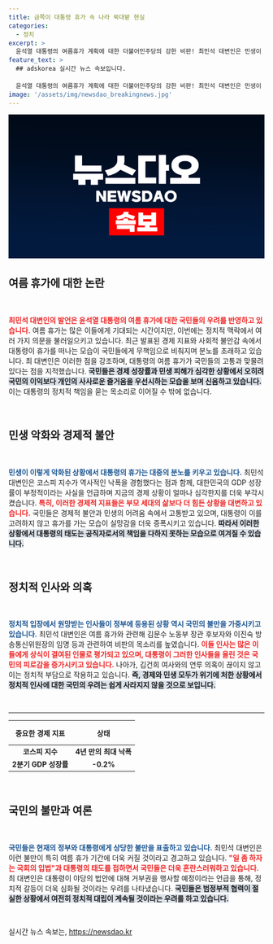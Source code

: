 ```yaml
---
title: 금쪽이 대통령 휴가 속 나라 쑥대밭 현실
categories:
  - 정치
excerpt: >
  윤석열 대통령의 여름휴가 계획에 대한 더불어민주당의 강한 비판! 최민석 대변인은 민생이 아수라장인데 대통령은 룰루랄라라며 국민의 분노가 커지고 있다고 경고했다. 코스피 대폭락과 경제 역성장 상황에서 휴가는 과연 정당한 것인지 질문이 이어진다.
feature_text: >
  ## adskorea 실시간 뉴스 속보입니다.

  윤석열 대통령의 여름휴가 계획에 대한 더불어민주당의 강한 비판! 최민석 대변인은 민생이 아수라장인데 대통령은 룰루랄라라며 국민의 분노가 커지고 있다고 경고했다. 코스피 대폭락과 경제 역성장 상황에서 휴가는 과연 정당한 것인지 질문이 이어진다.
image: '/assets/img/newsdao_breakingnews.jpg'
---
```


<p><img src="/assets/img/newsdao_breakingnews.jpg" alt="adskorea 속보" /></p>

<h2 data-ke-size="size26">여름 휴가에 대한 논란</h2>

<p data-ke-size="size16">&nbsp;</p>

<p><b><span style="color: #ee2323;">최민석 대변인의 발언은 윤석열 대통령의 여름 휴가에 대한 국민들의 우려를 반영하고 있습니다.</span></b> 여름 휴가는 많은 이들에게 기대되는 시간이지만, 이번에는 정치적 맥락에서 여러 가지 의문을 불러일으키고 있습니다. 최근 발표된 경제 지표와 사회적 불안감 속에서 대통령이 휴가를 떠나는 모습이 국민들에게 무책임으로 비춰지며 분노를 초래하고 있습니다. 최 대변인은 이러한 점을 강조하며, 대통령의 여름 휴가가 국민들의 고통과 맞물려 있다는 점을 지적했습니다. <b><span style="background-color: #21538527;">국민들은 경제 성장률과 민생 피해가 심각한 상황에서 오히려 국민의 이익보다 개인의 사사로운 즐거움을 우선시하는 모습을 보며 신음하고 있습니다.</span></b> 이는 대통령의 정치적 책임을 묻는 목소리로 이어질 수 밖에 없습니다.</p>

<p data-ke-size="size16">&nbsp;</p>

<h2 data-ke-size="size26">민생 악화와 경제적 불안</h2>

<p data-ke-size="size16">&nbsp;</p>

<p><b><span style="color: #1a5490;">민생이 이렇게 악화된 상황에서 대통령의 휴가는 대중의 분노를 키우고 있습니다.</span></b> 최민석 대변인은 코스피 지수가 역사적인 낙폭을 경험했다는 점과 함께, 대한민국의 GDP 성장률이 부정적이라는 사실을 언급하며 지금의 경제 상황이 얼마나 심각한지를 더욱 부각시켰습니다. <b><span style="color: #ee2323;">특히, 이러한 경제적 지표들은 부모 세대의 삶보다 더 힘든 상황을 대변하고 있습니다.</span></b> 국민들은 경제적 불안과 민생의 어려움 속에서 고통받고 있으며, 대통령이 이를 고려하지 않고 휴가를 가는 모습이 실망감을 더욱 증폭시키고 있습니다. <b><span style="background-color: #21538527;">따라서 이러한 상황에서 대통령의 태도는 공직자로서의 책임을 다하지 못하는 모습으로 여겨질 수 있습니다.</span></b></p>

<p data-ke-size="size16">&nbsp;</p>

<h2 data-ke-size="size26">정치적 인사와 의혹</h2>

<p data-ke-size="size16">&nbsp;</p>

<p><b><span style="color: #1a5490;">정치적 입장에서 원망받는 인사들이 정부에 등용된 상황 역시 국민의 불만을 가중시키고 있습니다.</span></b> 최민석 대변인은 여름 휴가와 관련해 김문수 노동부 장관 후보자와 이진숙 방송통신위원장의 임명 등과 관련하여 비판의 목소리를 높였습니다. <b><span style="color: #ee2323;">이들 인사는 많은 이들에게 상식이 결여된 인물로 평가되고 있으며, 대통령이 그러한 인사들을 올린 것은 국민의 피로감을 증가시키고 있습니다.</span></b> 나아가, 김건희 여사와의 연루 의혹이 끊이지 않고 이는 정치적 부담으로 작용하고 있습니다. <b><span style="background-color: #21538527;">즉, 경제와 민생 모두가 위기에 처한 상황에서 정치적 인사에 대한 국민의 우려는 쉽게 사라지지 않을 것으로 보입니다.</span></b></p>

<p data-ke-size="size16">&nbsp;</p>

<hr />

<table style="width: 100%; border-collapse: collapse;">
    <thead>
        <tr>
            <th style="text-align: center; height: 40px;">중요한 경제 지표</th>
            <th style="text-align: center; height: 40px;">상태</th>
        </tr>
    </thead>
    <tbody>
        <tr>
            <td style="text-align: center; height: 17px;"><b>코스피 지수</b></td>
            <td style="text-align: center; height: 17px;"><b>4년 만의 최대 낙폭</b></td>
        </tr>
        <tr>
            <td style="text-align: center; height: 17px;"><b>2분기 GDP 성장률</b></td>
            <td style="text-align: center; height: 17px;"><b>-0.2%</b></td>
        </tr>
    </tbody>
</table>

<p data-ke-size="size16">&nbsp;</p>

<h2 data-ke-size="size26">국민의 불만과 여론</h2>

<p data-ke-size="size16">&nbsp;</p>

<p><b><span style="color: #1a5490;">국민들은 현재의 정부와 대통령에게 상당한 불만을 표출하고 있습니다.</span></b> 최민석 대변인은 이런 불만이 특히 여름 휴가 기간에 더욱 커질 것이라고 경고하고 있습니다. <b><span style="color: #ee2323;">"일 좀 하자는 국회의 입법"과 대통령의 태도를 접하면서 국민들은 더욱 혼란스러워하고 있습니다.</span></b> 최 대변인은 대통령이 야당의 법안에 대해 거부권을 행사할 예정이라는 언급을 통해, 정치적 갈등이 더욱 심화될 것이라는 우려를 나타냈습니다. <b><span style="background-color: #21538527;">국민들은 범정부적 협력이 절실한 상황에서 여전히 정치적 대립이 계속될 것이라는 우려를 하고 있습니다.</span></b></p>

<p data-ke-size="size16">&nbsp;</p>
실시간 뉴스 속보는, <a href="https://newsdao.kr" rel="dofollow">https://newsdao.kr</a>


